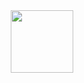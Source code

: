 <div id="header" align="center">
  <img src="https://media4.giphy.com/media/v1.Y2lkPTc5MGI3NjExODg1cWV0ZGJwYzV6ODhzYmx3YWc2anUxMnZyNTdicHhtMWV2Mzd5eCZlcD12MV9pbnRlcm5hbF9naWZfYnlfaWQmY3Q9Zw/G2cpDFcKzAPMScb0MC/giphy.gif" width="100"/>
</div>
